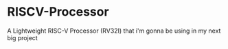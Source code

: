 # RISCV-Processor
A Lightweight RISC-V Processor (RV32I) that i'm gonna be using in my next big project
